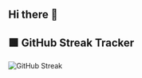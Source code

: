 ## Hi there 👋

## 🟩 GitHub Streak Tracker

![GitHub Streak](https://streak-stats.demolab.com?user=pratik-087&theme=tokyonight&hide_border=true)



<!--
**pratik-087/pratik-087** is a ✨ _special_ ✨ repository because its `README.md` (this file) appears on your GitHub profile.

Here are some ideas to get you started:

- 🔭 I’m currently working on ...
- 🌱 I’m currently learning ...
- 👯 I’m looking to collaborate on ...
- 🤔 I’m looking for help with ...
- 💬 Ask me about ...
- 📫 How to reach me: ...
- 😄 Pronouns: ...
- ⚡ Fun fact: ...
-->
